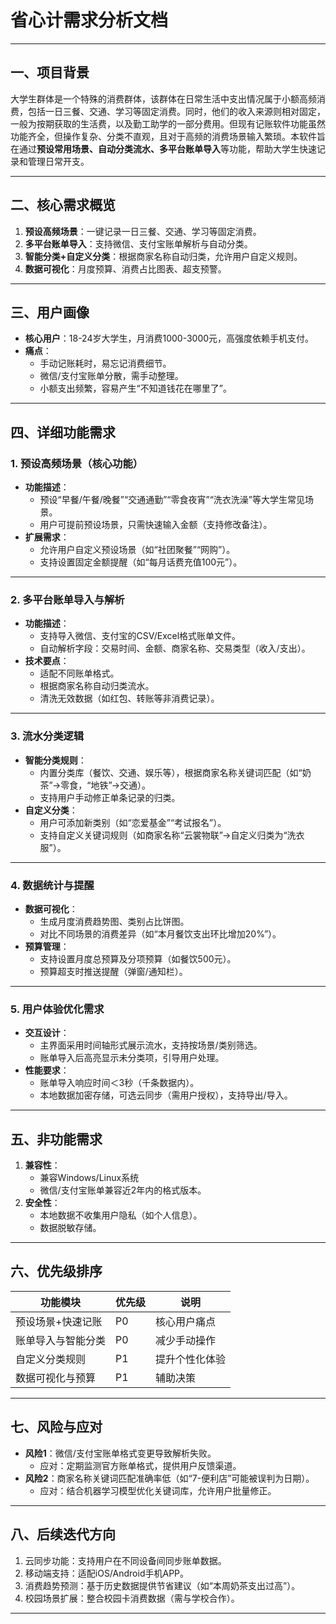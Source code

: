 # 省心计需求分析文档

---

## 一、项目背景  
大学生群体是一个特殊的消费群体，该群体在日常生活中支出情况属于小额高频消费，包括一日三餐、交通、学习等固定消费。同时，他们的收入来源则相对固定，一般为按期获取的生活费，以及勤工助学的一部分费用。但现有记账软件功能虽然功能齐全，但操作复杂、分类不直观，且对于高频的消费场景输入繁琐。本软件旨在通过**预设常用场景、自动分类流水、多平台账单导入**等功能，帮助大学生快速记录和管理日常开支。

---

## 二、核心需求概览  
1. **预设高频场景**：一键记录一日三餐、交通、学习等固定消费。  
2. **多平台账单导入**：支持微信、支付宝账单解析与自动分类。  
3. **智能分类+自定义分类**：根据商家名称自动归类，允许用户自定义规则。  
4. **数据可视化**：月度预算、消费占比图表、超支预警。  

---

## 三、用户画像  
- **核心用户**：18-24岁大学生，月消费1000-3000元，高强度依赖手机支付。  
- **痛点**：  
  - 手动记账耗时，易忘记消费细节。  
  - 微信/支付宝账单分散，需手动整理。  
  - 小额支出频繁，容易产生“不知道钱花在哪里了”。  

---

## 四、详细功能需求  

### 1. 预设高频场景（核心功能）  
- **功能描述**：  
  - 预设“早餐/午餐/晚餐”“交通通勤”“零食夜宵”“洗衣洗澡”等大学生常见场景。  
  - 用户可提前预设场景，只需快速输入金额（支持修改备注）。  
- **扩展需求**：  
  - 允许用户自定义预设场景（如“社团聚餐”“网购”）。  
  - 支持设置固定金额提醒（如“每月话费充值100元”）。  

---

### 2. 多平台账单导入与解析  
- **功能描述**：  
  - 支持导入微信、支付宝的CSV/Excel格式账单文件。  
  - 自动解析字段：交易时间、金额、商家名称、交易类型（收入/支出）。  
- **技术要点**：  
  - 适配不同账单格式。  
  - 根据商家名称自动归类流水。  
  - 清洗无效数据（如红包、转账等非消费记录）。  

---

### 3. 流水分类逻辑  
- **智能分类规则**：  
  - 内置分类库（餐饮、交通、娱乐等），根据商家名称关键词匹配（如“奶茶”→零食，“地铁”→交通）。  
  - 支持用户手动修正单条记录的归类。  
- **自定义分类**：  
  - 用户可添加新类别（如“恋爱基金”“考试报名”）。  
  - 支持自定义关键词规则（如商家名称“云裳物联”→自定义归类为“洗衣服”）。  

---

### 4. 数据统计与提醒  
- **数据可视化**：  
  - 生成月度消费趋势图、类别占比饼图。  
  - 对比不同场景的消费差异（如“本月餐饮支出环比增加20%”）。  
- **预算管理**：  
  - 支持设置月度总预算及分项预算（如餐饮500元）。  
  - 预算超支时推送提醒（弹窗/通知栏）。  

---

### 5. 用户体验优化需求  
- **交互设计**：  
  - 主界面采用时间轴形式展示流水，支持按场景/类别筛选。  
  - 账单导入后高亮显示未分类项，引导用户处理。  
- **性能要求**：  
  - 账单导入响应时间＜3秒（千条数据内）。  
  - 本地数据加密存储，可选云同步（需用户授权），支持导出/导入。  
---

## 五、非功能需求  
1. **兼容性**：  
   - 兼容Windows/Linux系统
   - 微信/支付宝账单兼容近2年内的格式版本。  
2. **安全性**：  
   - 本地数据不收集用户隐私（如个人信息）。  
   - 数据脱敏存储。  

---

## 六、优先级排序  
| 功能模块           | 优先级 | 说明                     |  
|--------------------|--------|--------------------------|  
| 预设场景+快速记账  | P0     | 核心用户痛点             |  
| 账单导入与智能分类 | P0     | 减少手动操作             |  
| 自定义分类规则     | P1     | 提升个性化体验           |  
| 数据可视化与预算   | P1     | 辅助决策                 |  

---

## 七、风险与应对  
- **风险1**：微信/支付宝账单格式变更导致解析失败。  
  - 应对：定期监测官方账单格式，提供用户反馈渠道。  
- **风险2**：商家名称关键词匹配准确率低（如“7-便利店”可能被误判为日期）。  
  - 应对：结合机器学习模型优化关键词库，允许用户批量修正。  

---

## 八、后续迭代方向  
1. 云同步功能：支持用户在不同设备间同步账单数据。
2. 移动端支持：适配iOS/Android手机APP。  
3. 消费趋势预测：基于历史数据提供节省建议（如“本周奶茶支出过高”）。  
4. 校园场景扩展：整合校园卡消费数据（需与学校合作）。  

--- 
